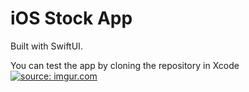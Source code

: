 # iOS Stock App

Built with SwiftUI.

You can test the app by cloning the repository in Xcode
<a href="https://imgur.com/Mi6lRoV"><img src="https://imgur.com/Mi6lRoV.png" title="source: imgur.com" /></a>
